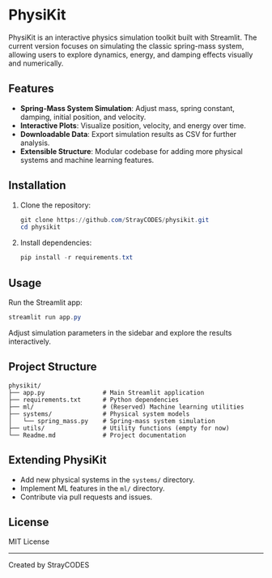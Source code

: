 # PhysiKit

PhysiKit is an interactive physics simulation toolkit built with Streamlit. The current version focuses on simulating the classic spring-mass system, allowing users to explore dynamics, energy, and damping effects visually and numerically.

## Features
- **Spring-Mass System Simulation**: Adjust mass, spring constant, damping, initial position, and velocity.
- **Interactive Plots**: Visualize position, velocity, and energy over time.
- **Downloadable Data**: Export simulation results as CSV for further analysis.
- **Extensible Structure**: Modular codebase for adding more physical systems and machine learning features.

## Installation
1. Clone the repository:
   ```powershell
   git clone https://github.com/StrayCODES/physikit.git
   cd physikit
   ```
2. Install dependencies:
   ```powershell
   pip install -r requirements.txt
   ```

## Usage
Run the Streamlit app:
```powershell
streamlit run app.py
```
Adjust simulation parameters in the sidebar and explore the results interactively.

## Project Structure
```
physikit/
├── app.py                # Main Streamlit application
├── requirements.txt      # Python dependencies
├── ml/                   # (Reserved) Machine learning utilities
├── systems/              # Physical system models
│   └── spring_mass.py    # Spring-mass system simulation
├── utils/                # Utility functions (empty for now)
└── Readme.md             # Project documentation
```

## Extending PhysiKit
- Add new physical systems in the `systems/` directory.
- Implement ML features in the `ml/` directory.
- Contribute via pull requests and issues.

## License
MIT License

---
Created by StrayCODES
